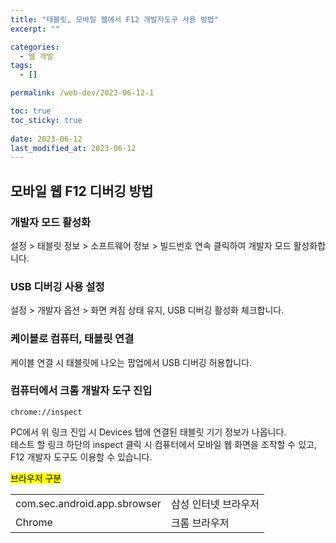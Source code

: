 ```yaml
---
title: "태블릿, 모바일 웹에서 F12 개발자도구 사용 방법"
excerpt: ""

categories:
  - 웹 개발
tags:
  - []

permalink: /web-dev/2023-06-12-1

toc: true
toc_sticky: true
 
date: 2023-06-12
last_modified_at: 2023-06-12
---
```


## 모바일 웹 F12 디버깅 방법

### 개발자 모드 활성화
설정 > 태블릿 정보 > 소프트웨어 정보 > 빌드번호 연속 클릭하여 개발자 모드 활성화합니다.

### USB 디버깅 사용 설정
설정 > 개발자 옵션 > 화면 켜짐 상태 유지, USB 디버깅 활성화 체크합니다.

### 케이블로 컴퓨터, 태블릿 연결
케이블 연결 시 태블릿에 나오는 팝업에서 USB 디버깅 허용합니다.

### 컴퓨터에서 크롬 개발자 도구 진입
```
chrome://inspect
```
PC에서 위 링크 진입 시 Devices 탭에 연결된 태블릿 기기 정보가 나옵니다.  
테스트 할 링크 하단의 inspect 클릭 시 컴퓨터에서 모바일 웹 화면을 조작할 수 있고, F12 개발자 도구도 이용할 수 있습니다.

<mark>브라우저 구분</mark>  
<table>
<tbody>
  <tr>
    <td>com.sec.android.app.sbrowser</td>
    <td>삼성 인터넷 브라우저</td>
  </tr>
  <tr>
    <td>Chrome</td>
    <td>크롬 브라우저</td>
  </tr>
</tbody>
</table>